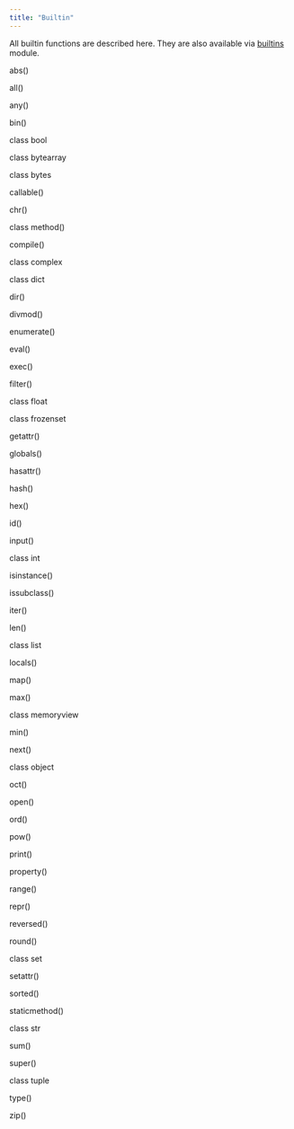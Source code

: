 ```yaml
---
title: "Builtin"
---
```


All builtin functions are described here. They are also available via [builtins](builtin) module.

abs()

all()

any()

bin()

class bool

class bytearray

class bytes

callable()

chr()

class method()

compile()

class complex

class dict

dir()

divmod()

enumerate()

eval()

exec()

filter()

class float

class frozenset

getattr()

globals()

hasattr()

hash()

hex()

id()

input()

class int

isinstance()

issubclass()

iter()

len()

class list

locals()

map()

max()

class memoryview

min()

next()

class object

oct()

open()

ord()

pow()

print()

property()

range()

repr()

reversed()

round()

class set

setattr()

sorted()

staticmethod()

class str

sum()

super()

class tuple

type()

zip()

